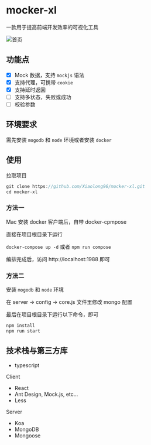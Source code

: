 # mocker-xl

一款用于提高前端开发效率的可视化工具

![首页](https://images.cnblogs.com/cnblogs_com/xiongxiaolong/1648076/o_2002151241170E5F61EC-3CB7-4E6C-8C0A-27F91DA1A0AC.jpg)

## 功能点

- [x] Mock 数据，支持 `mockjs` 语法
- [x] 支持代理，可携带 `cookie`
- [x] 支持延时返回
- [ ] 支持多状态，失败或成功
- [ ] 校验参数

## 环境要求

需先安装 `mogodb` 和 `node` 环境或者安装 `docker`

## 使用

拉取项目

```js
git clone https://github.com/Xiaolong96/mocker-xl.git
cd mocker-xl
```

### 方法一

Mac 安装 docker 客户端后，自带 docker-cpmpose

直接在项目根目录下运行

`docker-compose up -d` 或者 `npm run compose`

编排完成后，访问 http://localhost:1988 即可

### 方法二

安装 `mogodb` 和 `node` 环境

在 server -> config -> core.js 文件里修改 mongo 配置

最后在项目根目录下运行以下命令，即可

```js
npm install
npm run start
```

## 技术栈与第三方库

- typescript

Client

- React
- Ant Design, Mock.js, etc...
- Less

Server

- Koa
- MongoDB
- Mongoose
